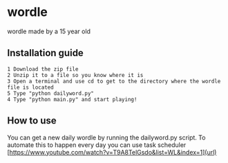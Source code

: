 # wordle
wordle made by a 15 year old

## Installation guide

    1 Download the zip file
    2 Unzip it to a file so you know where it is
    3 Open a terminal and use cd to get to the directory where the wordle file is located
    5 Type "python dailyword.py"
    4 Type "python main.py" and start playing!

## How to use

You can get a new daily wordle by running the dailyword.py script. To automate this to happen every day you can use task scheduler [https://www.youtube.com/watch?v=T9A8TelGsdo&list=WL&index=1](url)
